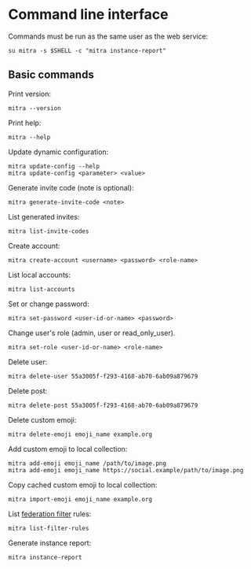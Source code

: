 # Command line interface

Commands must be run as the same user as the web service:

```shell
su mitra -s $SHELL -c "mitra instance-report"
```

## Basic commands

Print version:

```shell
mitra --version
```

Print help:

```shell
mitra --help
```

Update dynamic configuration:

```shell
mitra update-config --help
mitra update-config <parameter> <value>
```

Generate invite code (note is optional):

```shell
mitra generate-invite-code <note>
```

List generated invites:

```shell
mitra list-invite-codes
```

Create account:

```shell
mitra create-account <username> <password> <role-name>
```

List local accounts:

```shell
mitra list-accounts
```

Set or change password:

```shell
mitra set-password <user-id-or-name> <password>
```

Change user's role (admin, user or read_only_user).

```shell
mitra set-role <user-id-or-name> <role-name>
```

Delete user:

```shell
mitra delete-user 55a3005f-f293-4168-ab70-6ab09a879679
```

Delete post:

```shell
mitra delete-post 55a3005f-f293-4168-ab70-6ab09a879679
```

Delete custom emoji:

```shell
mitra delete-emoji emoji_name example.org
```

Add custom emoji to local collection:

```shell
mitra add-emoji emoji_name /path/to/image.png
mitra add-emoji emoji_name https://social.example/path/to/image.png
```

Copy cached custom emoji to local collection:

```shell
mitra import-emoji emoji_name example.org
```

List [federation filter](./filter.md) rules:

```shell
mitra list-filter-rules
```

Generate instance report:

```shell
mitra instance-report
```
